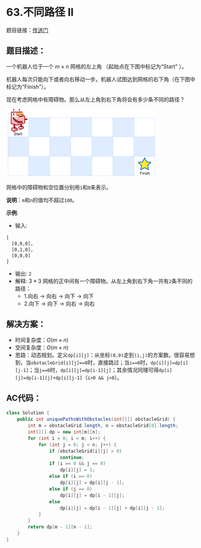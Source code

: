 # 63.不同路径 II
题目链接：[传送门](https://leetcode-cn.com/problems/unique-paths-ii/)

## 题目描述：

一个机器人位于一个 $m \times n$ 网格的左上角 （起始点在下图中标记为“Start” ）。

机器人每次只能向下或者向右移动一步。机器人试图达到网格的右下角（在下图中标记为“Finish”）。

现在考虑网格中有障碍物。那么从左上角到右下角将会有多少条不同的路径？

![](../_media/robot_maze.png)

网格中的障碍物和空位置分别用`1`和`0`来表示。

**说明**：`m`和`n`的值均不超过`100`。

**示例**:

- 输入:

```
[
  [0,0,0],
  [0,1,0],
  [0,0,0]
]
```

- 输出: `2`
- 解释: $3 \times 3$ 网格的正中间有一个障碍物。从左上角到右下角一共有`2`条不同的路径：
    - 1.向右 -> 向右 -> 向下 -> 向下
    - 2.向下 -> 向下 -> 向右 -> 向右

## 解决方案：
- 时间复杂度：$O(m \times n)$
- 空间复杂度：$O(m \times n)$
- 思路：动态规划。定义`dp[i][j]`：从坐标`(0,0)`走到`(i,j)`的方案数。很容易想到，当`obstacleGrid[i][j]==0`时，直接跳过；当`i==0`时，`dp[i][j]=dp[i][j-1]`；当`j==0`时，`dp[i][j]=dp[i-1][j]`；其余情况同理可得`dp[i][j]=dp[i-1][j]+dp[i][j-1]`（`i>0 && j>0`）。

## AC代码：
```java
class Solution {
	public int uniquePathsWithObstacles(int[][] obstacleGrid) {
		int m = obstacleGrid.length, n = obstacleGrid[0].length;
		int[][] dp = new int[m][n];
		for (int i = 0; i < m; i++) {
			for (int j = 0; j < n; j++) {
				if (obstacleGrid[i][j] > 0)
					continue;
				if (i == 0 && j == 0)
					dp[i][j] = 1;
				else if (i == 0)
					dp[i][j] = dp[i][j - 1];
				else if (j == 0)
					dp[i][j] = dp[i - 1][j];
				else
					dp[i][j] = dp[i - 1][j] + dp[i][j - 1];
			}
		}
		return dp[m - 1][n - 1];
	}
}
```